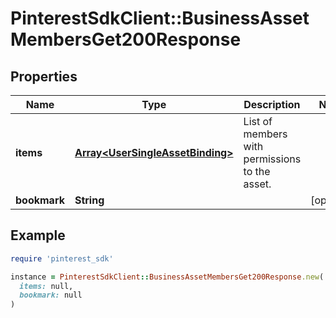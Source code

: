 # PinterestSdkClient::BusinessAssetMembersGet200Response

## Properties

| Name | Type | Description | Notes |
| ---- | ---- | ----------- | ----- |
| **items** | [**Array&lt;UserSingleAssetBinding&gt;**](UserSingleAssetBinding.md) | List of members with permissions to the asset. |  |
| **bookmark** | **String** |  | [optional] |

## Example

```ruby
require 'pinterest_sdk'

instance = PinterestSdkClient::BusinessAssetMembersGet200Response.new(
  items: null,
  bookmark: null
)
```

